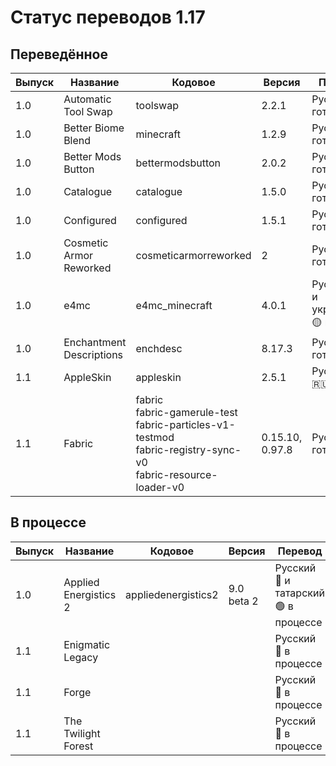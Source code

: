 # Статус переводов 1.17

## Переведённое

| Выпуск | Название | Кодовое | Версия | Перевод | Был | Качество | Общая | 
| - | - | - | - | - | - | - | - |
| 1.0 | Automatic Tool Swap | toolswap | 2.2.1 | Русский 🔴 готов |
| 1.0 | Better Biome Blend | minecraft | 1.2.9 | Русский 🔴 готов |
| 1.0 | Better Mods Button | bettermodsbutton | 2.0.2 | Русский 🔴 готов |
| 1.0 | Catalogue | catalogue | 1.5.0 | Русский 🔴 готов |
| 1.0 | Configured | configured | 1.5.1 | Русский 🔴 готов |
| 1.0 | Cosmetic Armor Reworked | cosmeticarmorreworked | 2 | Русский 🔴 готов |
| 1.0 | e4mc | e4mc_minecraft | 4.0.1 | Русский 🔴 и украинский 🟡 готовы |
| 1.0 | Enchantment Descriptions | enchdesc | 8.17.3 | Русский 🔴 готов |
| 1.1 | AppleSkin | appleskin | 2.5.1 | Русский 🇷🇺 готов | Да | 💯 8.5.2024 | 📰 8.5.2024 |
| 1.1 | Fabric | fabric<br>fabric-gamerule-test<br>fabric-particles-v1-testmod<br>fabric-registry-sync-v0<br>fabric-resource-loader-v0 | 0.15.10, 0.97.8 | Русский 🔴 готов |

## В процессе

| Выпуск | Название | Кодовое | Версия | Перевод | Был | Качество | Общая | 
| - | - | - | - | - | - | - | - |
| 1.0 | Applied Energistics 2 | appliedenergistics2 | 9.0 beta 2 | Русский 🔴 и татарский 🟢 в процессе |
| 1.1 | Enigmatic Legacy |  |  | Русский 🔴 в процессе |
| 1.1 | Forge |  |  | Русский 🔴 в процессе |
| 1.1 | The Twilight Forest |  |  | Русский 🔴 в процессе |